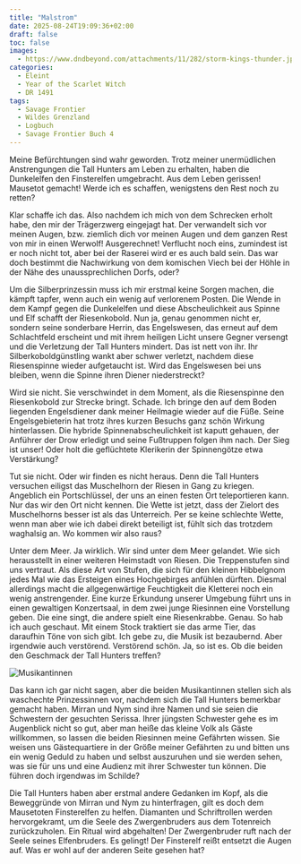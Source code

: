 ```yaml
---
title: "Malstrom"
date: 2025-08-24T19:09:36+02:00
draft: false
toc: false
images:
  - https://www.dndbeyond.com/attachments/11/282/storm-kings-thunder.jpg
categories:
  - Eleint
  - Year of the Scarlet Witch
  - DR 1491
tags: 
  - Savage Frontier
  - Wildes Grenzland
  - Logbuch
  - Savage Frontier Buch 4
---
```


Meine Befürchtungen sind wahr geworden. Trotz meiner unermüdlichen Anstrengungen die Tall Hunters am Leben zu erhalten, haben die Dunkelelfen den Finsterelfen umgebracht. Aus dem Leben gerissen! Mausetot gemacht! Werde ich es schaffen, wenigstens den Rest noch zu retten? 

Klar schaffe ich das. Also nachdem ich mich von dem Schrecken erholt habe, den mir der Trägerzwerg eingejagt hat. Der verwandelt sich vor meinen Augen, bzw. ziemlich dich vor meinen Augen und dem ganzen Rest von mir in einen Werwolf! Ausgerechnet! Verflucht noch eins, zumindest ist er noch nicht tot, aber bei der Raserei wird er es auch bald sein. Das war doch bestimmt die Nachwirkung von dem komischen Viech bei der Höhle in der Nähe des unaussprechlichen Dorfs, oder? 

Um die Silberprinzessin muss ich mir erstmal keine Sorgen machen, die kämpft tapfer, wenn auch ein wenig auf verlorenem Posten. Die Wende in dem Kampf gegen die Dunkelelfen und diese Abscheulichkeit aus Spinne und Elf schafft der Riesenkobold. Nun ja, genau genommen nicht er, sondern seine sonderbare Herrin, das Engelswesen, das erneut auf dem Schlachtfeld erscheint und mit ihrem heiligen Licht unsere Gegner versengt und die Verletzung der Tall Hunters mindert. Das ist nett von ihr. Ihr Silberkoboldgünstling wankt aber schwer verletzt, nachdem diese Riesenspinne wieder aufgetaucht ist. Wird das Engelswesen bei uns bleiben, wenn die Spinne ihren Diener niederstreckt? 

Wird sie nicht. Sie verschwindet in dem Moment, als die Riesenspinne den Riesenkobold zur Strecke bringt. Schade. Ich bringe den auf dem Boden liegenden Engelsdiener dank meiner Heilmagie wieder auf die Füße. Seine Engelsgebieterin hat trotz ihres kurzen Besuchs ganz schön Wirkung hinterlassen. Die hybride Spinnenabscheulichkeit ist kaputt gehauen, der Anführer der Drow erledigt und seine Fußtruppen folgen ihm nach. Der Sieg ist unser! Oder holt die geflüchtete Klerikerin der Spinnengötze etwa Verstärkung? 

Tut sie nicht. Oder wir finden es nicht heraus. Denn die Tall Hunters versuchen eiligst das Muschelhorn der Riesen in Gang zu kriegen. Angeblich ein Portschlüssel, der uns an einen festen Ort teleportieren kann. Nur das wir den Ort nicht kennen. Die Wette ist jetzt, dass der Zielort des Muschelhorns besser ist als das Unterreich. Per se keine schlechte Wette, wenn man aber wie ich dabei direkt beteiligt ist, fühlt sich das trotzdem waghalsig an. Wo kommen wir also raus? 

Unter dem Meer. Ja wirklich. Wir sind unter dem Meer gelandet. Wie sich herausstellt in einer weiteren Heimstadt von Riesen. Die Treppenstufen sind uns vertraut. Als diese Art von Stufen, die sich für den kleinen Hibbelgnom jedes Mal wie das Ersteigen eines Hochgebirges anfühlen dürften. Diesmal allerdings macht die allgegenwärtige Feuchtigkeit die Kletterei noch ein wenig anstrengender. Eine kurze Erkundung unserer Umgebung führt uns in einen gewaltigen Konzertsaal, in dem zwei junge Riesinnen eine Vorstellung geben. Die eine singt, die andere spielt eine Riesenkrabbe. Genau. So hab ich auch geschaut. Mit einem Stock traktiert sie das arme Tier, das daraufhin Töne von sich gibt. Ich gebe zu, die Musik ist bezaubernd. Aber irgendwie auch verstörend. Verstörend schön. Ja, so ist es. Ob die beiden den Geschmack der Tall Hunters treffen? 

![Musikantinnen](https://www.dndbeyond.com/attachments/2/5/skt10-03.png)

Das kann ich gar nicht sagen, aber die beiden Musikantinnen stellen sich als waschechte Prinzessinnen vor, nachdem sich die Tall Hunters bemerkbar gemacht haben. Mirran und Nym sind ihre Namen und sie seien die Schwestern der gesuchten Serissa. Ihrer jüngsten Schwester gehe es im Augenblick nicht so gut, aber man heiße das kleine Volk als Gäste willkommen, so lassen die beiden Riesinnen meine Gefährten wissen. Sie weisen uns Gästequartiere in der Größe meiner Gefährten zu und bitten uns ein wenig Geduld zu haben und selbst auszuruhen und sie werden sehen, was sie für uns und eine Audienz mit ihrer Schwester tun können. Die führen doch irgendwas im Schilde?

Die Tall Hunters haben aber erstmal andere Gedanken im Kopf, als die Beweggründe von Mirran und Nym zu hinterfragen, gilt es doch dem Mausetoten Finsterelfen zu helfen. Diamanten und Schriftrollen werden hervorgekramt, um die Seele des Zwergenbruders aus dem Totenreich zurückzuholen. Ein Ritual wird abgehalten! Der Zwergenbruder ruft nach der Seele seines Elfenbruders. Es gelingt! Der Finsterelf reißt entsetzt die Augen auf. Was er wohl auf der anderen Seite gesehen hat? 

